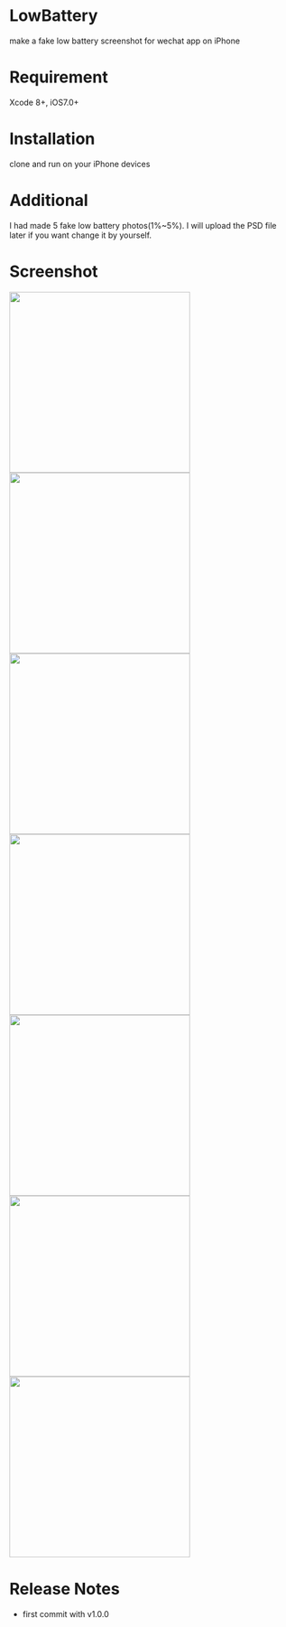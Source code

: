 # LowBattery
make a fake low battery screenshot for wechat app on iPhone

# Requirement
Xcode 8+, iOS7.0+

# Installation

clone and run on your iPhone devices

# Additional

I had made 5 fake low battery photos(1%~5%). I will upload the PSD file later if you want change it by yourself.

# Screenshot

<img src="http://ww1.sinaimg.cn/large/005wcR5Jgy1fdvr7z8y0aj30jz0zkmxj.jpg" width="320">

<img src="http://ww1.sinaimg.cn/large/005wcR5Jly1fdwjveivvgj30k00zkmy8.jpg" width="320">

<img src="http://ww1.sinaimg.cn/large/005wcR5Jly1fdwjveiw58j30k00zkmy8.jpg" width="320">

<img src="http://ww1.sinaimg.cn/large/005wcR5Jly1fdwjveiu7mj30k00zkmy8.jpg" width="320">

<img src="http://ww1.sinaimg.cn/large/005wcR5Jly1fdwjveiw0sj30k00zkdgw.jpg" width="320">

<img src="http://ww1.sinaimg.cn/large/005wcR5Jly1fdwjvejwbqj30k00zkdgw.jpg" width="320">

<img src="http://ww1.sinaimg.cn/large/005wcR5Jgy1fdvr7zhafmj30jz0zkab3.jpg" width="320">

# Release Notes

- first commit with v1.0.0
